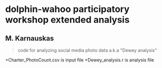 # dolphin-wahoo participatory workshop extended analysis
## M. Karnauskas

> code for analyzing social media photo data a.k.a "Dewey analysis"

+Charter_PhotoCount.csv is input file
+Dewey_analysis.r is analysis file

